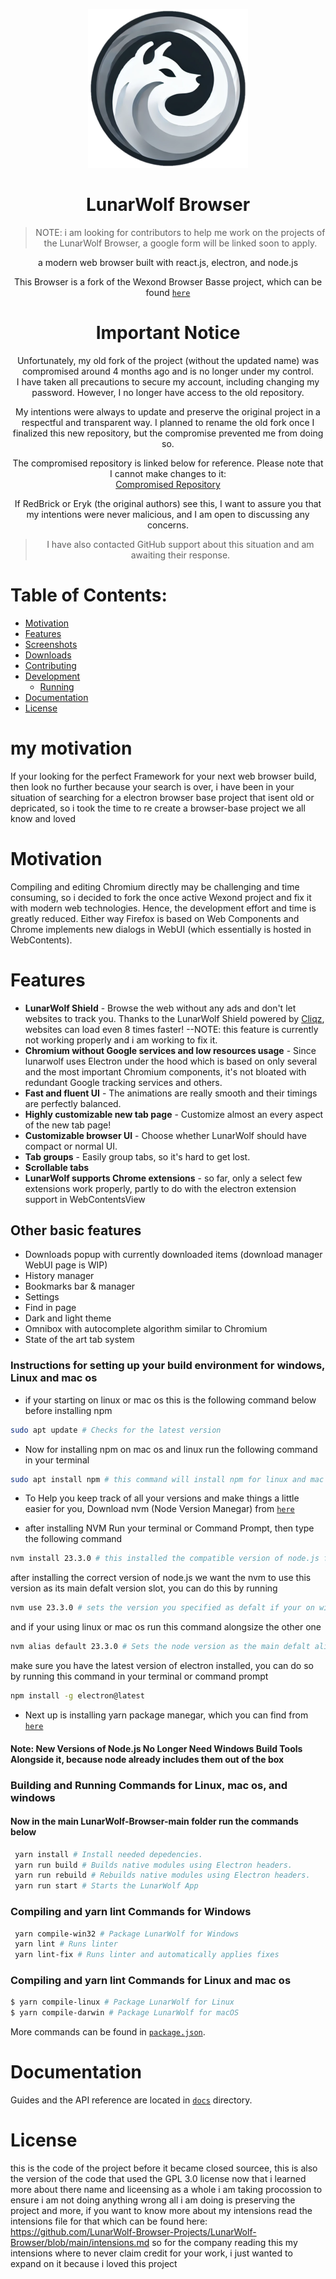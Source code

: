 <p align="center">
  <a href="[https://lunarwolf.net](https://damonicproducts.wixsite.com/smithcloud/support)"><img src="static/icons/icon.png" width="256"></a>
</p>

<div align="center">
  <h1>LunarWolf Browser</h1>

> NOTE: i am looking for contributors to help me work on the projects of the LunarWolf Browser, a google form will be linked soon to apply.

a modern web browser built with react.js, electron, and node.js

This Browser is a fork of the Wexond Browser Basse project, which can be found [`here`](https://github.com/wexond/browser-base)

# Important Notice
Unfortunately, my old fork of the project (without the updated name) was compromised around 4 months ago and is no longer under my control.  
I have taken all precautions to secure my account, including changing my password. However, I no longer have access to the old repository.  

My intentions were always to update and preserve the original project in a respectful and transparent way. I planned to rename the old fork once I finalized this new repository, but the compromise prevented me from doing so.  

The compromised repository is linked below for reference. Please note that I cannot make changes to it:  
[Compromised Repository](https://github.com/RubenPlatiado/browser-base-updated)  

If RedBrick or Eryk (the original authors) see this, I want to assure you that my intentions were never malicious, and I am open to discussing any concerns.

> I have also contacted GitHub support about this situation and am awaiting their response.

</div>

# Table of Contents:
- [Motivation](#motivation)
- [Features](#features)
- [Screenshots](#screenshots)
- [Downloads](#downloads)
- [Contributing](#contributing)
- [Development](#development)
  - [Running](#running)
- [Documentation](#documentation)
- [License](#license)

# my motivation
If your looking for the perfect Framework for your next web browser build, then look no further because your search is over, i have been in your situation of searching for a electron browser base project that isent old or depricated, so i took the time to re create a browser-base project we all know and loved

# Motivation
Compiling and editing Chromium directly may be challenging and time consuming, so i decided to fork the once active Wexond project and fix it with modern web technologies. Hence, the development effort and time is greatly reduced. Either way Firefox is based on Web Components and Chrome implements new dialogs in WebUI (which essentially is hosted in WebContents).

# Features


- **LunarWolf Shield** - Browse the web without any ads and don't let websites to track you. Thanks to the LunarWolf Shield powered by [Cliqz](https://github.com/cliqz-oss/adblocker), websites can load even 8 times faster! --NOTE: this feature is currently not working properly and i am working to fix it.
- **Chromium without Google services and low resources usage** - Since lunarwolf uses Electron under the hood which is based on only several and the most important Chromium components, it's not bloated with redundant Google tracking services and others.
- **Fast and fluent UI** - The animations are really smooth and their timings are perfectly balanced.
- **Highly customizable new tab page** - Customize almost an every aspect of the new tab page!
- **Customizable browser UI** - Choose whether LunarWolf should have compact or normal UI.
- **Tab groups** - Easily group tabs, so it's hard to get lost.
- **Scrollable tabs**
- **LunarWolf supports Chrome extensions** - so far, only a select few extensions work properly, partly to do with the electron extension support in WebContentsView

## Other basic features


- Downloads popup with currently downloaded items (download manager WebUI page is WIP)
- History manager
- Bookmarks bar & manager
- Settings
- Find in page
- Dark and light theme
- Omnibox with autocomplete algorithm similar to Chromium
- State of the art tab system



### Instructions for setting up your build environment for windows, Linux and mac os





+ if your starting on linux or mac os this is the following command below before installing npm



```bash
sudo apt update # Checks for the latest version
```


+ Now for installing npm on mac os and linux run the following command in your terminal



```bash
sudo apt install npm # this command will install npm for linux and mac os
```


+ To Help you keep track of all your versions and make things a little easier for you, Download nvm (Node Version Manegar) from [`here`](https://github.com/coreybutler/nvm-windows)


  
+ after installing NVM Run your terminal or Command Prompt, then type the following command


  
```bash
nvm install 23.3.0 # this installed the compatible version of node.js for this project
```



after installing the correct version of node.js we want the nvm to use this version as its main defalt version slot, you can do this by running



```bash
nvm use 23.3.0 # sets the version you specified as defalt if your on windows but this command is also required to be ran on linux and mac os as well
```



and if your using linux or mac os run this command alongsize the other one



```bash
nvm alias default 23.3.0 # Sets the node version as the main defalt alias on linux and mac os
```



make sure you have the latest version of electron installed, you can do so by running this command in your terminal or command prompt


```bash
npm install -g electron@latest
```


+ Next up is installing yarn package manegar, which you can find from [`here`](https://yarnpkg.com/getting-started/install)



#### Note: New Versions of Node.js No Longer Need Windows Build Tools Alongside it, because node already includes them out of the box



### Building and Running Commands for Linux, mac os, and windows





#### Now in the main LunarWolf-Browser-main folder run the commands below

```bash
 yarn install # Install needed depedencies.
 yarn run build # Builds native modules using Electron headers.
 yarn run rebuild # Rebuilds native modules using Electron headers.
 yarn run start # Starts the LunarWolf App
```

### Compiling and yarn lint Commands for Windows



```bash
 yarn compile-win32 # Package LunarWolf for Windows
 yarn lint # Runs linter
 yarn lint-fix # Runs linter and automatically applies fixes
```


### Compiling and yarn lint Commands for Linux and mac os



```bash
$ yarn compile-linux # Package LunarWolf for Linux
$ yarn compile-darwin # Package LunarWolf for macOS
```


More commands can be found in [`package.json`](package.json).


# Documentation

Guides and the API reference are located in [`docs`](docs) directory.


# License

this is the code of the project before it became closed sourcee, this is also the version of the code that used the GPL 3.0 license
now that i learned more about there name and liceensing as a whole i am taking procossion to ensure i am not doing anything wrong
all i am doing is preserving the project and more, if you want to know more about my intensions read the intensions file for that 
which can be found here: https://github.com/LunarWolf-Browser-Projects/LunarWolf-Browser/blob/main/intensions.md so for the company reading this
my intensions where to never claim credit for your work, i just wanted to expand on it because i loved this project
